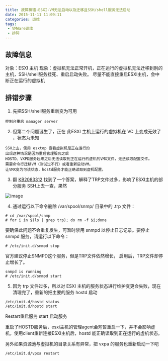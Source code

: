 ```yaml
---
title: 故障排错-ESXI-VM无法启动以及迁移且SSH/shell服务无法启动
date: 2015-11-11 11:09:11
categories: 运维
tags:
 - VMWare运维
 - 排障
---
```


## 故障信息
对象：ESXI 主机
现象：虚拟机无法正常开机，正在运行的虚拟机无法迁移到别的主机，SSH/shell服务挂死、重启启动失败。
尽量不能直接重启ESXI主机，会中断正在运行的虚拟机

## 排错步骤
1. 先把SSH/shell服务重新变为可用

``` shell
控制台重启 manager server
```

2. 但第二个问题诞生了，正在 此ESXI 主机上运行的虚拟机在 VC 上变成无效了 ，状态为未知

``` shell
SSH上去，使用 esxtop 查看虚拟机是正在运行的
出现这种情况是因为重启管理服务之后
HOSTD、VXPD服务起来之后无法读取到正在运行的虚机的VMX文件，无法读取配置文件。
需要命令行迁移VM（测试过不行）或者重新启动VM。
让VMX变为可读状态，hostd服务才能正确读取到虚机配置。
```

3. 翻 [KB2083312](https://kb.vmware.com/selfservice/microsites/search.do?cmd=displayKC&docType=kc&externalId=2083312&sliceId=1&docTypeID=DT_KB_1_1&dialogID=584477504&stateId=1%200%20485256400)  找到了一个答案，解释了TRP文件过多，影响了ESXI主机的部分服务
SSH上去一查，果然

![image](https://pek3a.qingstor.com/mynotes/esxi-ts-001.png)

4. 通过运行以下命令删除 /var/spool/snmp/ 目录中的 .trp 文件：

``` shell
# cd /var/spool/snmp
# for i in $(ls | grep trp); do rm -f $i;done

```
要确保此问题不会重复发生，可暂时禁用 snmpd 以停止日志记录。要停止 snmpd 服务，请运行以下命令：


``` shell
# /etc/init.d/snmpd stop
```
官方建议停止SNMPD这个服务，但是TRP文件依然增长，
启用后，TRP文件却停止增长了。

``` shell
snmpd is running
# /etc/init.d/snmpd start
```

5. 因为 trp 文件过多，所以对 ESXI 主机的服务状态进行维护变更会失败，现在清理完了，重新的把主要的服务 hostd 启动

``` shell
/etc/init.d/hostd status 
/etc/init.d/hostd start
```
Restart重启服务  start 启动服务

重启了HOSTD服务后，esxi主机的管理agent会短暂重启一下，并不会影响虚机，使用client重新连接ESXI主机后，hostd 能正确读取到正在运行的虚机状态。

另外如果资源池与虚拟机的目录关系有异常，把 vxpa 的服务也重新启动一下吧
``` shell
/etc/init.d/vpxa restart
```